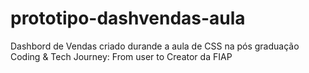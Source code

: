 # prototipo-dashvendas-aula
 Dashbord de Vendas criado durande a aula de CSS na pós graduação Coding & Tech Journey: From user to Creator da FIAP 
